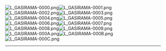 ![L_GASIRAMA-0000.png](https://raw.githubusercontent.com/Klokinator/FE-Repo/main/Portrait%20Repository/FE09%20Mugs%20(Path%20of%20Radiance)/FE9%20Vanilla%20Mugs%20(Ingame%20Rips)/Gasirama/L_GASIRAMA-0000.png "L_GASIRAMA-0000.png")![L_GASIRAMA-0001.png](https://raw.githubusercontent.com/Klokinator/FE-Repo/main/Portrait%20Repository/FE09%20Mugs%20(Path%20of%20Radiance)/FE9%20Vanilla%20Mugs%20(Ingame%20Rips)/Gasirama/L_GASIRAMA-0001.png "L_GASIRAMA-0001.png")![L_GASIRAMA-0002.png](https://raw.githubusercontent.com/Klokinator/FE-Repo/main/Portrait%20Repository/FE09%20Mugs%20(Path%20of%20Radiance)/FE9%20Vanilla%20Mugs%20(Ingame%20Rips)/Gasirama/L_GASIRAMA-0002.png "L_GASIRAMA-0002.png")![L_GASIRAMA-0003.png](https://raw.githubusercontent.com/Klokinator/FE-Repo/main/Portrait%20Repository/FE09%20Mugs%20(Path%20of%20Radiance)/FE9%20Vanilla%20Mugs%20(Ingame%20Rips)/Gasirama/L_GASIRAMA-0003.png "L_GASIRAMA-0003.png")![L_GASIRAMA-0004.png](https://raw.githubusercontent.com/Klokinator/FE-Repo/main/Portrait%20Repository/FE09%20Mugs%20(Path%20of%20Radiance)/FE9%20Vanilla%20Mugs%20(Ingame%20Rips)/Gasirama/L_GASIRAMA-0004.png "L_GASIRAMA-0004.png")![L_GASIRAMA-0005.png](https://raw.githubusercontent.com/Klokinator/FE-Repo/main/Portrait%20Repository/FE09%20Mugs%20(Path%20of%20Radiance)/FE9%20Vanilla%20Mugs%20(Ingame%20Rips)/Gasirama/L_GASIRAMA-0005.png "L_GASIRAMA-0005.png")![L_GASIRAMA-0006.png](https://raw.githubusercontent.com/Klokinator/FE-Repo/main/Portrait%20Repository/FE09%20Mugs%20(Path%20of%20Radiance)/FE9%20Vanilla%20Mugs%20(Ingame%20Rips)/Gasirama/L_GASIRAMA-0006.png "L_GASIRAMA-0006.png")![L_GASIRAMA-0007.png](https://raw.githubusercontent.com/Klokinator/FE-Repo/main/Portrait%20Repository/FE09%20Mugs%20(Path%20of%20Radiance)/FE9%20Vanilla%20Mugs%20(Ingame%20Rips)/Gasirama/L_GASIRAMA-0007.png "L_GASIRAMA-0007.png")![L_GASIRAMA-0008.png](https://raw.githubusercontent.com/Klokinator/FE-Repo/main/Portrait%20Repository/FE09%20Mugs%20(Path%20of%20Radiance)/FE9%20Vanilla%20Mugs%20(Ingame%20Rips)/Gasirama/L_GASIRAMA-0008.png "L_GASIRAMA-0008.png")![L_GASIRAMA-0009.png](https://raw.githubusercontent.com/Klokinator/FE-Repo/main/Portrait%20Repository/FE09%20Mugs%20(Path%20of%20Radiance)/FE9%20Vanilla%20Mugs%20(Ingame%20Rips)/Gasirama/L_GASIRAMA-0009.png "L_GASIRAMA-0009.png")![L_GASIRAMA-000A.png](https://raw.githubusercontent.com/Klokinator/FE-Repo/main/Portrait%20Repository/FE09%20Mugs%20(Path%20of%20Radiance)/FE9%20Vanilla%20Mugs%20(Ingame%20Rips)/Gasirama/L_GASIRAMA-000A.png "L_GASIRAMA-000A.png")![L_GASIRAMA-000B.png](https://raw.githubusercontent.com/Klokinator/FE-Repo/main/Portrait%20Repository/FE09%20Mugs%20(Path%20of%20Radiance)/FE9%20Vanilla%20Mugs%20(Ingame%20Rips)/Gasirama/L_GASIRAMA-000B.png "L_GASIRAMA-000B.png")![L_GASIRAMA-000C.png](https://raw.githubusercontent.com/Klokinator/FE-Repo/main/Portrait%20Repository/FE09%20Mugs%20(Path%20of%20Radiance)/FE9%20Vanilla%20Mugs%20(Ingame%20Rips)/Gasirama/L_GASIRAMA-000C.png "L_GASIRAMA-000C.png")



----


